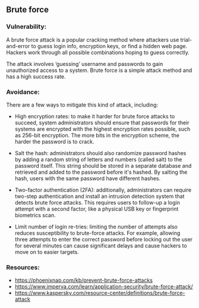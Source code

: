 ## Brute force 

### Vulnerability:

A brute force attack is a popular cracking method where attackers use trial-and-error to guess login info, encryption keys, or find a hidden web page. Hackers work through all possible combinations hoping to guess correctly.

The attack involves ‘guessing’ username and passwords to gain unauthorized access to a system. Brute force is a simple attack method and has a high success rate.

### Avoidance:

There are a few ways to mitigate this kind of attack, including:

- High encryption rates: to make it harder for brute force attacks to succeed, system administrators should ensure that passwords for their systems are encrypted with the highest encryption rates possible, such as 256-bit encryption. The more bits in the encryption scheme, the harder the password is to crack.

- Salt the hash: administrators should also randomize password hashes by adding a random string of letters and numbers (called salt) to the password itself. This string should be stored in a separate database and retrieved and added to the password before it's hashed. By salting the hash, users with the same password have different hashes.

- Two-factor authentication (2FA): additionally, administrators can require two-step authentication and install an intrusion detection system that detects brute force attacks. This requires users to follow-up a login attempt with a second factor, like a physical USB key or fingerprint biometrics scan.

- Limit number of login re-tries: limiting the number of attempts also reduces susceptibility to brute-force attacks. For example, allowing three attempts to enter the correct password before locking out the user for several minutes can cause significant delays and cause hackers to move on to easier targets.

### Resources:

- https://phoenixnap.com/kb/prevent-brute-force-attacks
- https://www.imperva.com/learn/application-security/brute-force-attack/
- https://www.kaspersky.com/resource-center/definitions/brute-force-attack